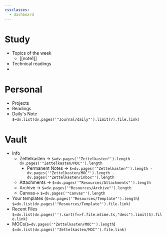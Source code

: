 ```yaml
---
cssclasses:
  - dashboard
---
```

# Study
- Topics of the week
	- [[note1]]
- Technical readings
- 
# Personal
- Projects 
- Readings
- Daily's Note
`$=dv.list(dv.pages('"Journal/daily"').limit(7).file.link)`
# Vault 
- Info
	- Zettelkasten -> `$=dv.pages('"Zettelkasten"').length - dv.pages('"Zettelkasten/MOC"').length`
		- Permanent Notes -> `$=dv.pages('"Zettelkasten"').length - dv.pages('"Zettelkasten/MOC"').length -dv.pages('"Zettelkasten/inbox"').length `
	- Attachments -> `$=dv.pages('"Resources/Attachments"').length`
	- Archive -> `$=dv.pages('"Resources/Archive"').length`
	-  Canvas-> `$=dv.pages('"Canvas"').length`
- Your templates (`$=dv.pages('"Resources/Template"').length`)
	`$=dv.list(dv.pages('"Resources/Template"').file.link)`
- Recent Files
`$=dv.list(dv.pages('').sort(f=>f.file.mtime.ts,"desc").limit(5).file.link)`
- MOCs(`$=dv.pages('"Zettelkasten/MOC"').length`)
`$=dv.list(dv.pages('"Zettelkasten/MOC"').file.link)`